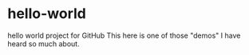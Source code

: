 # hello-world
hello world project for GitHub
This here is one of those "demos" I have heard so much about.
